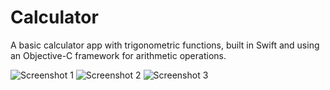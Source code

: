 # Calculator

A basic calculator app with trigonometric functions, built in Swift and using an Objective-C framework for arithmetic operations.

![Screenshot 1](https://github.com/user-attachments/assets/fb6b25e4-3122-413f-b742-4d0279376231)
![Screenshot 2](https://github.com/user-attachments/assets/577f4606-245f-48ac-b1f0-5580f0827960)
![Screenshot 3](https://github.com/user-attachments/assets/71860a78-40d1-4e19-890b-caf7a2b886fd)

